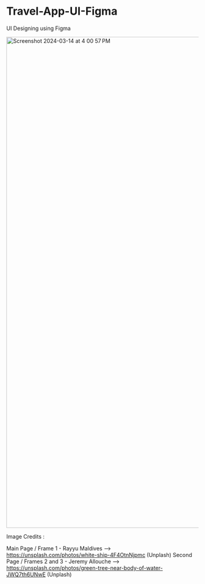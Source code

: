 # Travel-App-UI-Figma
UI Designing using Figma

<img width="1282" alt="Screenshot 2024-03-14 at 4 00 57 PM" src="https://github.com/EshaRaicar/Travel-App-UI-Figma/assets/107826151/d164ca8f-6767-47b5-8537-b231b77cdb88">

Image Credits :

Main Page / Frame 1 - Rayyu Maldives --> https://unsplash.com/photos/white-ship-4F4OtnNjpmc (Unplash) 
Second Page / Frames 2 and 3 - Jeremy Allouche --> https://unsplash.com/photos/green-tree-near-body-of-water-JWQ7th6UNwE (Unplash)

